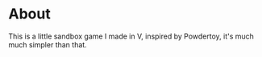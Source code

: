 # About
This is a little sandbox game I made in V, inspired by Powdertoy, it's much much simpler than that.
